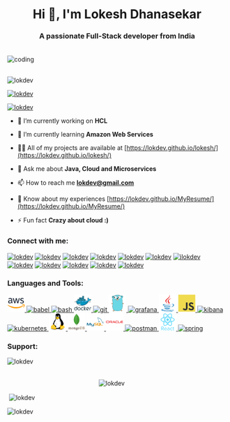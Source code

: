 <h1 align="center">Hi 👋, I'm Lokesh Dhanasekar</h1>
<h3 align="center">A passionate Full-Stack developer from India</h3>
<br>
<img align="center" alt="coding" width="400" src="https://miro.medium.com/max/720/0*7Q3yvSIv_t0ioJ-Z.gif">
<br>
<br>

<p align="left"> <img src="https://komarev.com/ghpvc/?username=lokdev&label=Profile%20views&color=0e75b6&style=flat" alt="lokdev" /> </p>

<p align="left"> <a href="https://github.com/ryo-ma/github-profile-trophy"><img src="https://github-profile-trophy.vercel.app/?username=lokdev" alt="lokdev" /></a> </p>

<p align="left"> <a href="https://twitter.com/lokdev" target="blank"><img src="https://img.shields.io/twitter/follow/lokdev?logo=twitter&style=for-the-badge" alt="lokdev" /></a> </p>

- 🔭 I’m currently working on **HCL**

- 🌱 I’m currently learning **Amazon Web Services**

- 👨‍💻 All of my projects are available at [https://lokdev.github.io/lokesh/](https://lokdev.github.io/lokesh/)

- 💬 Ask me about **Java, Cloud and Microservices**

- 📫 How to reach me **lokdev@gmail.com**

- 📄 Know about my experiences [https://lokdev.github.io/MyResume/](https://lokdev.github.io/MyResume/)

- ⚡ Fun fact **Crazy about cloud :)**

<h3 align="left">Connect with me:</h3>
<p align="left">
<a href="https://codepen.io/lokdev" target="blank"><img align="center" src="https://raw.githubusercontent.com/rahuldkjain/github-profile-readme-generator/master/src/images/icons/Social/codepen.svg" alt="lokdev" height="30" width="40" /></a>
<a href="https://twitter.com/lokdev" target="blank"><img align="center" src="https://raw.githubusercontent.com/rahuldkjain/github-profile-readme-generator/master/src/images/icons/Social/twitter.svg" alt="lokdev" height="30" width="40" /></a>
<a href="https://linkedin.com/in/lokdev" target="blank"><img align="center" src="https://raw.githubusercontent.com/rahuldkjain/github-profile-readme-generator/master/src/images/icons/Social/linked-in-alt.svg" alt="lokdev" height="30" width="40" /></a>
<a href="https://stackoverflow.com/users/lokdev" target="blank"><img align="center" src="https://raw.githubusercontent.com/rahuldkjain/github-profile-readme-generator/master/src/images/icons/Social/stack-overflow.svg" alt="lokdev" height="30" width="40" /></a>
<a href="https://codesandbox.com/lokdev" target="blank"><img align="center" src="https://raw.githubusercontent.com/rahuldkjain/github-profile-readme-generator/master/src/images/icons/Social/codesandbox.svg" alt="lokdev" height="30" width="40" /></a>
<a href="https://fb.com/lokdev" target="blank"><img align="center" src="https://raw.githubusercontent.com/rahuldkjain/github-profile-readme-generator/master/src/images/icons/Social/facebook.svg" alt="lokdev" height="30" width="40" /></a>
<a href="https://instagram.com/ilokdev" target="blank"><img align="center" src="https://raw.githubusercontent.com/rahuldkjain/github-profile-readme-generator/master/src/images/icons/Social/instagram.svg" alt="ilokdev" height="30" width="40" /></a>
<a href="https://medium.com/lokdev" target="blank"><img align="center" src="https://raw.githubusercontent.com/rahuldkjain/github-profile-readme-generator/master/src/images/icons/Social/medium.svg" alt="lokdev" height="30" width="40" /></a>
<a href="https://www.youtube.com/c/lokdev" target="blank"><img align="center" src="https://raw.githubusercontent.com/rahuldkjain/github-profile-readme-generator/master/src/images/icons/Social/youtube.svg" alt="lokdev" height="30" width="40" /></a>
<a href="https://www.codechef.com/users/lokdev" target="blank"><img align="center" src="https://cdn.jsdelivr.net/npm/simple-icons@3.1.0/icons/codechef.svg" alt="lokdev" height="30" width="40" /></a>
<a href="https://www.hackerrank.com/lokdev" target="blank"><img align="center" src="https://raw.githubusercontent.com/rahuldkjain/github-profile-readme-generator/master/src/images/icons/Social/hackerrank.svg" alt="lokdev" height="30" width="40" /></a>
<a href="https://www.leetcode.com/lokdev" target="blank"><img align="center" src="https://raw.githubusercontent.com/rahuldkjain/github-profile-readme-generator/master/src/images/icons/Social/leet-code.svg" alt="lokdev" height="30" width="40" /></a>
</p>

<h3 align="left">Languages and Tools:</h3>
<p align="left"> <a href="https://aws.amazon.com" target="_blank" rel="noreferrer"> <img src="https://raw.githubusercontent.com/devicons/devicon/master/icons/amazonwebservices/amazonwebservices-original-wordmark.svg" alt="aws" width="40" height="40"/> </a> <a href="https://babeljs.io/" target="_blank" rel="noreferrer"> <img src="https://www.vectorlogo.zone/logos/babeljs/babeljs-icon.svg" alt="babel" width="40" height="40"/> </a> <a href="https://www.gnu.org/software/bash/" target="_blank" rel="noreferrer"> <img src="https://www.vectorlogo.zone/logos/gnu_bash/gnu_bash-icon.svg" alt="bash" width="40" height="40"/> </a> <a href="https://www.docker.com/" target="_blank" rel="noreferrer"> <img src="https://raw.githubusercontent.com/devicons/devicon/master/icons/docker/docker-original-wordmark.svg" alt="docker" width="40" height="40"/> </a> <a href="https://git-scm.com/" target="_blank" rel="noreferrer"> <img src="https://www.vectorlogo.zone/logos/git-scm/git-scm-icon.svg" alt="git" width="40" height="40"/> </a> <a href="https://golang.org" target="_blank" rel="noreferrer"> <img src="https://raw.githubusercontent.com/devicons/devicon/master/icons/go/go-original.svg" alt="go" width="40" height="40"/> </a> <a href="https://grafana.com" target="_blank" rel="noreferrer"> <img src="https://www.vectorlogo.zone/logos/grafana/grafana-icon.svg" alt="grafana" width="40" height="40"/> </a> <a href="https://www.java.com" target="_blank" rel="noreferrer"> <img src="https://raw.githubusercontent.com/devicons/devicon/master/icons/java/java-original.svg" alt="java" width="40" height="40"/> </a> <a href="https://developer.mozilla.org/en-US/docs/Web/JavaScript" target="_blank" rel="noreferrer"> <img src="https://raw.githubusercontent.com/devicons/devicon/master/icons/javascript/javascript-original.svg" alt="javascript" width="40" height="40"/> </a> <a href="https://www.elastic.co/kibana" target="_blank" rel="noreferrer"> <img src="https://www.vectorlogo.zone/logos/elasticco_kibana/elasticco_kibana-icon.svg" alt="kibana" width="40" height="40"/> </a> <a href="https://kubernetes.io" target="_blank" rel="noreferrer"> <img src="https://www.vectorlogo.zone/logos/kubernetes/kubernetes-icon.svg" alt="kubernetes" width="40" height="40"/> </a> <a href="https://www.linux.org/" target="_blank" rel="noreferrer"> <img src="https://raw.githubusercontent.com/devicons/devicon/master/icons/linux/linux-original.svg" alt="linux" width="40" height="40"/> </a> <a href="https://www.mongodb.com/" target="_blank" rel="noreferrer"> <img src="https://raw.githubusercontent.com/devicons/devicon/master/icons/mongodb/mongodb-original-wordmark.svg" alt="mongodb" width="40" height="40"/> </a> <a href="https://www.mysql.com/" target="_blank" rel="noreferrer"> <img src="https://raw.githubusercontent.com/devicons/devicon/master/icons/mysql/mysql-original-wordmark.svg" alt="mysql" width="40" height="40"/> </a> <a href="https://www.oracle.com/" target="_blank" rel="noreferrer"> <img src="https://raw.githubusercontent.com/devicons/devicon/master/icons/oracle/oracle-original.svg" alt="oracle" width="40" height="40"/> </a> <a href="https://postman.com" target="_blank" rel="noreferrer"> <img src="https://www.vectorlogo.zone/logos/getpostman/getpostman-icon.svg" alt="postman" width="40" height="40"/> </a> <a href="https://reactjs.org/" target="_blank" rel="noreferrer"> <img src="https://raw.githubusercontent.com/devicons/devicon/master/icons/react/react-original-wordmark.svg" alt="react" width="40" height="40"/> </a> <a href="https://spring.io/" target="_blank" rel="noreferrer"> <img src="https://www.vectorlogo.zone/logos/springio/springio-icon.svg" alt="spring" width="40" height="40"/> </a> </p>

<h3 align="left">Support:</h3>
<p><a href="https://www.buymeacoffee.com/lokdev"> <img align="left" src="https://cdn.buymeacoffee.com/buttons/v2/default-yellow.png" height="50" width="210" alt="lokdev" /></a></p><br><br>

<p><img align="center" src="https://github-readme-stats.vercel.app/api/top-langs?username=lokdev&show_icons=true&locale=en&layout=compact" alt="lokdev" /></p>

<p>&nbsp;<img align="center" src="https://github-readme-stats.vercel.app/api?username=lokdev&show_icons=true&locale=en" alt="lokdev" /></p>

<p><img align="center" src="https://github-readme-streak-stats.herokuapp.com/?user=lokdev&" alt="lokdev" /></p>
